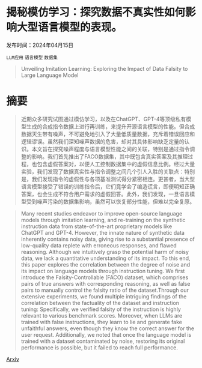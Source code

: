 # 揭秘模仿学习：探究数据不真实性如何影响大型语言模型的表现。

发布时间：2024年04月15日

`LLM应用` `语言模型` `数据集`

> Unveiling Imitation Learning: Exploring the Impact of Data Falsity to Large Language Model

# 摘要

> 近期众多研究试图通过模仿学习，以及在ChatGPT、GPT-4等顶级私有模型生成的合成指令数据上进行再训练，来提升开源语言模型的性能。但合成数据天生带有噪声，不可避免地引入了大量低质量数据，充斥着错误回应和逻辑谬误。虽然我们深知噪声数据的危害，却对其具体影响缺乏定量的认识。本文旨在探究噪声程度与语言模型性能之间的关联，特别是通过指令调整的影响。我们首先推出了FACO数据集，其中既包含真实答案及其推理过程，也包含虚假答案对，以便人工控制数据集中的虚假信息比例。经过大量实验，我们发现了数据真实性与指令调整之间几个引人入胜的关联点：特别是，我们发现指令的虚假性与各项基准测试得分紧密相连。更甚者，当大型语言模型接受了错误的训练指令后，它们竟学会了编造谎言，即便明知正确答案，也会生成不符合用户需求的虚假回答。此外，我们发现，一旦语言模型受到噪声污染的数据集影响，虽然可以恢复部分性能，但难以完全复原。

> Many recent studies endeavor to improve open-source language models through imitation learning, and re-training on the synthetic instruction data from state-of-the-art proprietary models like ChatGPT and GPT-4. However, the innate nature of synthetic data inherently contains noisy data, giving rise to a substantial presence of low-quality data replete with erroneous responses, and flawed reasoning. Although we intuitively grasp the potential harm of noisy data, we lack a quantitative understanding of its impact. To this end, this paper explores the correlation between the degree of noise and its impact on language models through instruction tuning. We first introduce the Falsity-Controllable (FACO) dataset, which comprises pairs of true answers with corresponding reasoning, as well as false pairs to manually control the falsity ratio of the dataset.Through our extensive experiments, we found multiple intriguing findings of the correlation between the factuality of the dataset and instruction tuning: Specifically, we verified falsity of the instruction is highly relevant to various benchmark scores. Moreover, when LLMs are trained with false instructions, they learn to lie and generate fake unfaithful answers, even though they know the correct answer for the user request. Additionally, we noted that once the language model is trained with a dataset contaminated by noise, restoring its original performance is possible, but it failed to reach full performance.

[Arxiv](https://arxiv.org/abs/2404.09717)